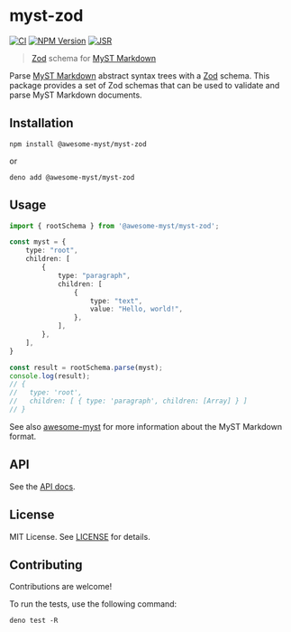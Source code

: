 # myst-zod

[![CI](https://github.com/awesome-myst/myst-zod/actions/workflows/test.yml/badge.svg)](https://github.com/awesome-myst/myst-zod/actions/workflows/test.yml)
[![NPM Version](https://img.shields.io/npm/v/%40awesome-myst/myst-zod?style=flat)](https://www.npmjs.com/package/@awesome-myst/myst-zod)
[![JSR](https://jsr.io/badges/@awesome-myst/myst-zod)](https://jsr.io/@awesome-myst/myst-zod)

> [Zod] schema for [MyST Markdown]

Parse [MyST Markdown] abstract syntax trees with a [Zod] schema. This package provides a set of Zod schemas that can be used to validate and parse MyST Markdown documents.

## Installation

```shell
npm install @awesome-myst/myst-zod
```
or

```shell
deno add @awesome-myst/myst-zod
```

## Usage

```typescript
import { rootSchema } from '@awesome-myst/myst-zod';

const myst = {
    type: "root",
    children: [
        {
            type: "paragraph",
            children: [
                {
                    type: "text",
                    value: "Hello, world!",
                },
            ],
        },
    ],
}

const result = rootSchema.parse(myst);
console.log(result);
// {
//   type: 'root',
//   children: [ { type: 'paragraph', children: [Array] } ]
// }
```

See also [awesome-myst] for more information about the MyST Markdown format.

## API

See the [API docs](https://jsr.io/@awesome-myst/myst-zod/doc).

## License

MIT License. See [LICENSE](./LICENSE.txt) for details.

## Contributing

Contributions are welcome!

To run the tests, use the following command:

```shell
deno test -R
```

[awesome-myst]: https://github.com/awesome-myst/awesome-myst
[Zod]: https://zod.dev/
[MyST Markdown]: https://mystmd.org/